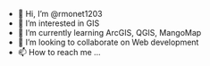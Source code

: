 - 👋 Hi, I’m @rmonet1203
- 👀 I’m interested in GIS
- 🌱 I’m currently learning ArcGIS, QGIS, MangoMap
- 💞️ I’m looking to collaborate on Web development
- 📫 How to reach me ...

<!---
rmonet1203/rmonet1203 is a ✨ special ✨ repository because its `README.md` (this file) appears on your GitHub profile.
You can click the Preview link to take a look at your changes.
--->
